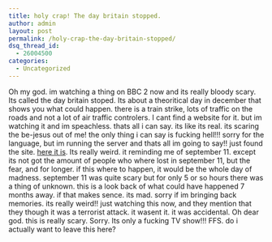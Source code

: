 ```yaml
---
title: holy crap! The day britain stopped.
author: admin
layout: post
permalink: /holy-crap-the-day-britain-stopped/
dsq_thread_id:
  - 26004500
categories:
  - Uncategorized
---
```

Oh my god. im watching a thing on BBC 2 now and its really bloody scary. Its called the day britain stoped. Its about a theoritical day in december that shows you what could happen. there is a train strike, lots of traffic on the roads and not a lot of air traffic controlers. I cant find a website for it. but im watching it and im speachless. thats all i can say. its like its real. its scaring the be-jesus out of me! the only thing i can say is fucking hell!!! sorry for the language, but im running the server and thats all im going to say!! just found the site. [here it is][1]. Its really weird. it reminding me of september 11. except its not got the amount of people who where lost in september 11, but the fear, and for longer. if this where to happen, it would be the whole day of madness. september 11 was quite scary but for only 5 or so hours there was a thing of unknown. this is a look back of what could have happened 7 months away. if that makes sence. its mad. sorry if im bringing back memories. its really weird!! just watching this now, and they mention that they though it was a terrorist attack. it wasent it. it was accidental. Oh dear god. this is really scary. Sorry. Its only a fucking TV show!!! FFS. do i actually want to leave this here?

 [1]: http://news.bbc.co.uk/1/hi/programmes/the_day_britain_stopped/default.stm